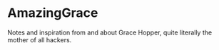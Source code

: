 # AmazingGrace
Notes and inspiration from and about Grace Hopper, quite literally the mother of all hackers.
